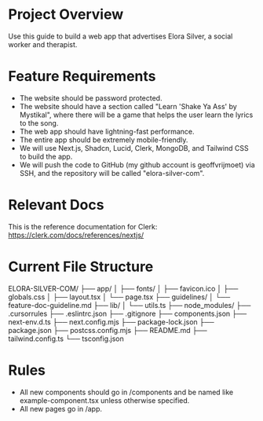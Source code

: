 
# Project Overview
Use this guide to build a web app that advertises Elora Silver, a social worker and therapist.

# Feature Requirements
- The website should be password protected.
- The website should have a section called "Learn 'Shake Ya Ass' by Mystikal", where there will be a game that helps the user learn the lyrics to the song.
- The web app should have lightning-fast performance.
- The entire app should be extremely mobile-friendly.
- We will use Next.js, Shadcn, Lucid, Clerk, MongoDB, and Tailwind CSS to build the app.
- We will push the code to GitHub (my github account is geoffvrijmoet) via SSH, and the repository will be called "elora-silver-com".

# Relevant Docs
This is the reference documentation for Clerk: https://clerk.com/docs/references/nextjs/

# Current File Structure
ELORA-SILVER-COM/
├── app/
│   ├── fonts/
│   ├── favicon.ico
│   ├── globals.css
│   ├── layout.tsx
│   └── page.tsx
├── guidelines/
│   └── feature-doc-guideline.md
├── lib/
│   └── utils.ts
├── node_modules/
├── .cursorrules
├── .eslintrc.json
├── .gitignore
├── components.json
├── next-env.d.ts
├── next.config.mjs
├── package-lock.json
├── package.json
├── postcss.config.mjs
├── README.md
├── tailwind.config.ts
└── tsconfig.json

# Rules
- All new components should go in /components and be named like example-component.tsx unless otherwise specified.
- All new pages go in /app.
